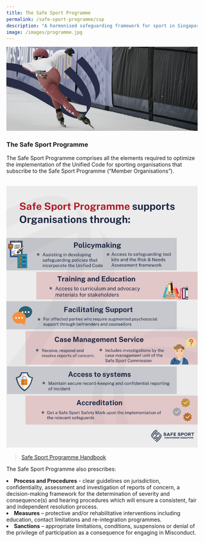 ```yaml
---
title: The Safe Sport Programme
permalink: /safe-sport-programme/ssp
description: "A harmonised safeguarding framework for sport in Singapore "
image: /images/programme.jpg
---
```

![Alt text for image on Isomer site](/images/programme.jpg)

### The Safe Sport Programme
 
The Safe Sport Programme comprises all the elements required to optimize the implementation of the Unified Code for sporting organisations that subscribe to the Safe Sport Programme (“Member Organisations”).
<br><br>

![](/images/Safe%20Sport%20Programme.png)
<br>

> [Safe Sport Programme Handbook](/files/Safe%20Sport%20Programme%20Handbook.pdf)

The Safe Sport Programme also prescribes:

<li><b>Process and Procedures</b> - clear guidelines on jurisdiction, confidentiality, assessment and
investigation of reports of concern, a decision-making framework for the determination of severity and consequence(s) and hearing procedures which will ensure a consistent, fair and independent resolution process. </li>
<li><b>Measures</b> – protective and/or rehabilitative interventions including education, contact limitations and re-integration programmes.</li>
<li><b>Sanctions</b> – appropriate limitations, conditions, suspensions or denial of the privilege of
participation as a consequence for engaging in Misconduct.</li>